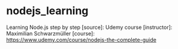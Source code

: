 # nodejs_learning
Learning Node.js step by step
[source]: Udemy course
[instructor]: Maximilian Schwarzmüller
[course]: https://www.udemy.com/course/nodejs-the-complete-guide

